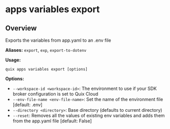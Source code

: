 # apps variables export

## Overview

Exports the variables from app.yaml to an .env file

**Aliases:** `export`, `exp`, `export-to-dotenv`

**Usage:**

```
quix apps variables export [options]
```

**Options:**

- `--workspace-id <workspace-id>`: The environment to use if your SDK broker configuration is set to Quix Cloud
- `--env-file-name <env-file-name>`: Set the name of the environment file [default: .env]
- `--directory <directory>`: Base directory (defaults to current directory)
- `--reset`: Removes all the values of existing env variables and adds them from the app.yaml file [default: False]

